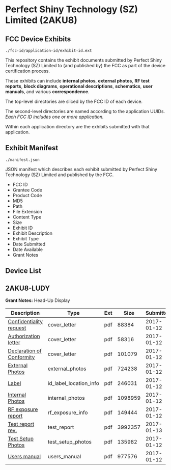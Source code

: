 # Perfect Shiny Technology (SZ) Limited (2AKU8)
## FCC Device Exhibits

```
./fcc-id/application-id/exhibit-id.ext
```

This repository contains the exhibit documents submitted by Perfect Shiny Technology (SZ) Limited to (and published by) the FCC as part of the device certification process.

These exhibits can include **internal photos**, **external photos**, **RF test reports**, **block diagrams**, **operational descriptions**, **schematics**, **user manuals**, and various **correspondence**.

The top-level directories are sliced by the FCC ID of each device.

The second-level directories are named according to the application UUIDs. *Each FCC ID includes one or more application.*

Within each application directory are the exhibits submitted with that application. 

## Exhibit Manifest

```
./manifest.json
```

JSON manifest which describes each exhibit submitted by Perfect Shiny Technology (SZ) Limited and published by the FCC.

- FCC ID
- Grantee Code
- Product Code
- MD5
- Path
- File Extension
- Content Type
- Size
- Exhibit ID
- Exhibit Description
- Exhibit Type
- Date Submitted
- Date Available
- Grant Notes

## Device List
## 2AKU8-LUDY
**Grant Notes:** Head-Up Display

| Description | Type | Ext | Size | Submitted | Available |
| ----------- | ---- | --- | ---- | --------- | --------- |
| [Confidentiality request](2AKU8-LUDY/6a7be97c27820eedf71bf677561f3895/3256907.pdf) | cover_letter | pdf | 88384 | 2017-01-12 | 2017-01-12 |
| [Authorization letter](2AKU8-LUDY/6a7be97c27820eedf71bf677561f3895/3256908.pdf) | cover_letter | pdf | 58316 | 2017-01-12 | 2017-01-12 |
| [Declaration of Conformity](2AKU8-LUDY/6a7be97c27820eedf71bf677561f3895/3256909.pdf) | cover_letter | pdf | 101079 | 2017-01-12 | 2017-01-12 |
| [External Photos](2AKU8-LUDY/6a7be97c27820eedf71bf677561f3895/3256903.pdf) | external_photos | pdf | 724238 | 2017-01-12 | 2017-01-12 |
| [Label](2AKU8-LUDY/6a7be97c27820eedf71bf677561f3895/3256910.pdf) | id_label_location_info | pdf | 246031 | 2017-01-12 | 2017-01-12 |
| [Internal Photos](2AKU8-LUDY/6a7be97c27820eedf71bf677561f3895/3256904.pdf) | internal_photos | pdf | 1098959 | 2017-01-12 | 2017-01-12 |
| [RF exposure report](2AKU8-LUDY/6a7be97c27820eedf71bf677561f3895/3256912.pdf) | rf_exposure_info | pdf | 149444 | 2017-01-12 | 2017-01-12 |
| [Test report rev.](2AKU8-LUDY/6a7be97c27820eedf71bf677561f3895/3258754.pdf) | test_report | pdf | 3992357 | 2017-01-13 | 2017-01-12 |
| [Test Setup Photos](2AKU8-LUDY/6a7be97c27820eedf71bf677561f3895/3256905.pdf) | test_setup_photos | pdf | 135982 | 2017-01-12 | 2017-01-12 |
| [Users manual](2AKU8-LUDY/6a7be97c27820eedf71bf677561f3895/3256906.pdf) | users_manual | pdf | 977576 | 2017-01-12 | 2017-01-12 |
